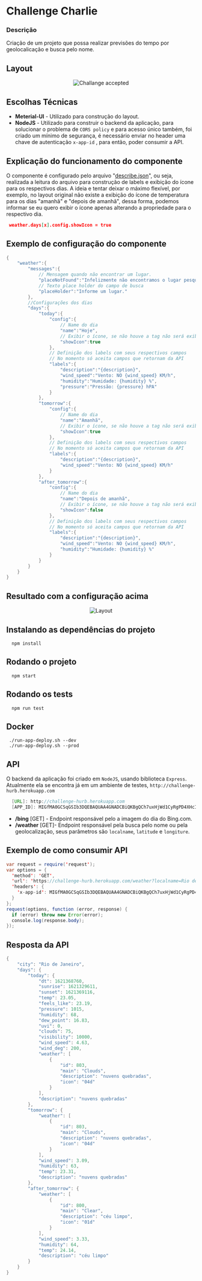 
# Challenge Charlie

### Descrição

Criação de um projeto que possa realizar previsões do tempo por geolocalicação e busca pelo nome.

## Layout

<p align="center">
 <img src="layout/screens.jpg" alt="Challange accepted" />
</p>


## Escolhas Técnicas

- **Meterial-UI** - Utilizado para construção do layout.
- **NodeJS** - Utilizado para construir o backend da aplicação, para solucionar o problema de  `CORS policy` e para acesso único também, foi criado um mínimo de segurança, é necessário enviar no header uma chave de autenticação  `x-app-id` , para então, poder consumir a API.

## Explicação do funcionamento do componente
O componente é configurado pelo arquivo "[describe.json](src/components/weather/describe.json)", ou seja, realizada a leitura do arquivo para construção de labels e exibição do ícone para os respectivos dias.
A ideia e tentar deixar o máximo flexível, por exemplo, no layout original não existe a exibição do ícone de temperatura para os dias "amanhã" e "depois de amanhã", dessa forma, podemos informar se eu quero exibir o ícone apenas alterando a propriedade para o respectivo dia.

```json
 weather.days[x].config.showIcon = true
``` 

## Exemplo de configuração do componente
```java
{
    "weather":{
        "messages":{
            // Mensagem quando não encontrar um lugar.
            "placeNotFound":"Infelizmente não encontramos o lugar pesquisado.", 
            // Texto place holder do campo de busca
            "placeHolder":"Informe um lugar."
        },
        //Configurações dos dias
        "days":{
            "today":{
                "config":{
                    // Name do dia
                    "name":"Hoje",
                    // Exibir o ícone, se não houve a tag não será exibido.
                    "showIcon":true
                },
                // Definição dos labels com seus respectivos campos
                // No momento só aceita campos que retornam da API
                "labels":{
                    "description":"{description}",
                    "wind_speed":"Vento: NO {wind_speed} KM/h",
                    "humidity":"Humidade: {humidity} %",
                    "pressure":"Pressão: {pressure} hPA"
                }
            },
            "tomorrow":{
                "config":{
                    // Name do dia
                    "name":"Amanhã",
                    // Exibir o ícone, se não houve a tag não será exibido.
                    "showIcon":true
                },
                // Definição dos labels com seus respectivos campos
                // No momento só aceita campos que retornam da API
                "labels":{
                    "description":"{description}",
                    "wind_speed":"Vento: NO {wind_speed} KM/h"
                }
            },
            "after_tomorrow":{
                "config":{
                    // Name do dia
                    "name":"Depois de amanhã",
                    // Exibir o ícone, se não houve a tag não será exibido.
                    "showIcon":false
                },
                // Definição dos labels com seus respectivos campos
                // No momento só aceita campos que retornam da API
                "labels":{
                    "description":"{description}",
                    "wind_speed":"Vento: NO {wind_speed} KM/h",
                    "humidity":"Humidade: {humidity} %"
                }
            }
        }
    }
}
```

## Resultado com a configuração acima
<p align="center">
  <img src="layout/screen.png" alt="Layout" />
</p>

## Instalando as dependências do projeto
```
  npm install
```

## Rodando o projeto
```
  npm start
```

## Rodando os tests
```
  npm run test
```

## Docker
```
 ./run-app-deploy.sh --dev
 ./run-app-deploy.sh --prod
```

## API
O backend da aplicação foi criado em `NodeJS`, usando biblioteca `Express`.
Atualmente ela se encontra já em um ambiente de testes, `http://challenge-hurb.herokuapp.com`

```java
  [URL]: http://challenge-hurb.herokuapp.com
  [APP_ID]: MIGfMA0GCSqGSIb3DQEBAQUAA4GNADCBiQKBgQCh7uxHjWd1CyRgPD4XHcIPKiDb
```

- **/bing** [GET] - Endpoint responsável pelo a imagem do dia do Bing.com.
- **/weather** [GET]- Endpoint responsável pela busca pelo nome ou pela geolocalização, seus parâmetros são `localname`, `latitude` e `longiture`.


## Exemplo de como consumir API
```java
var request = require('request');
var options = {
  'method': 'GET',
  'url': 'https://challenge-hurb.herokuapp.com/weather?localname=Rio de Janeiro',
  'headers': {
    'x-app-id': MIGfMA0GCSqGSIb3DQEBAQUAA4GNADCBiQKBgQCh7uxHjWd1CyRgPD4XHcIPKiDb
  }
};
request(options, function (error, response) {
  if (error) throw new Error(error);
  console.log(response.body);
});

```
## Resposta da API
```java
{
    "city": "Rio de Janeiro",
    "days": {
        "today": {
            "dt": 1621368760,
            "sunrise": 1621329611,
            "sunset": 1621369116,
            "temp": 23.05,
            "feels_like": 23.19,
            "pressure": 1015,
            "humidity": 68,
            "dew_point": 16.83,
            "uvi": 0,
            "clouds": 75,
            "visibility": 10000,
            "wind_speed": 4.63,
            "wind_deg": 200,
            "weather": [
                {
                    "id": 803,
                    "main": "Clouds",
                    "description": "nuvens quebradas",
                    "icon": "04d"
                }
            ],
            "description": "nuvens quebradas"
        },
        "tomorrow": {
            "weather": [
                {
                    "id": 803,
                    "main": "Clouds",
                    "description": "nuvens quebradas",
                    "icon": "04d"
                }
            ],
            "wind_speed": 3.09,
            "humidity": 63,
            "temp": 23.31,
            "description": "nuvens quebradas"
        },
        "after_tomorrow": {
            "weather": [
                {
                    "id": 800,
                    "main": "Clear",
                    "description": "céu limpo",
                    "icon": "01d"
                }
            ],
            "wind_speed": 3.33,
            "humidity": 64,
            "temp": 24.14,
            "description": "céu limpo"
        }
    }
}
```